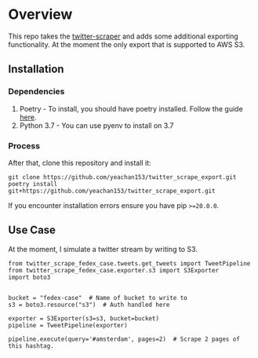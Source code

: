 # Overview

This repo takes the [twitter-scraper](https://github.com/bisguzar/twitter-scraper) and adds some additional exporting functionality. At the moment the only export that is supported to AWS S3.

## Installation

### Dependencies
1. Poetry - To install, you should have poetry installed. Follow the guide [here](https://python-poetry.org/docs/#installation).
2. Python 3.7 - You can use pyenv to install on 3.7

### Process
After that, clone this repository and install it:
```
git clone https://github.com/yeachan153/twitter_scrape_export.git
poetry install git+https://github.com/yeachan153/twitter_scrape_export.git
```

If you encounter installation errors ensure you have pip `>=20.0.0`.

## Use Case
At the moment, I simulate a twitter stream by writing to S3.

```
from twitter_scrape_fedex_case.tweets.get_tweets import TweetPipeline
from twitter_scrape_fedex_case.exporter.s3 import S3Exporter
import boto3


bucket = "fedex-case"  # Name of bucket to write to
s3 = boto3.resource("s3")  # Auth handled here

exporter = S3Exporter(s3=s3, bucket=bucket)
pipeline = TweetPipeline(exporter)

pipeline.execute(query='#amsterdam', pages=2)  # Scrape 2 pages of this hashtag.
```
